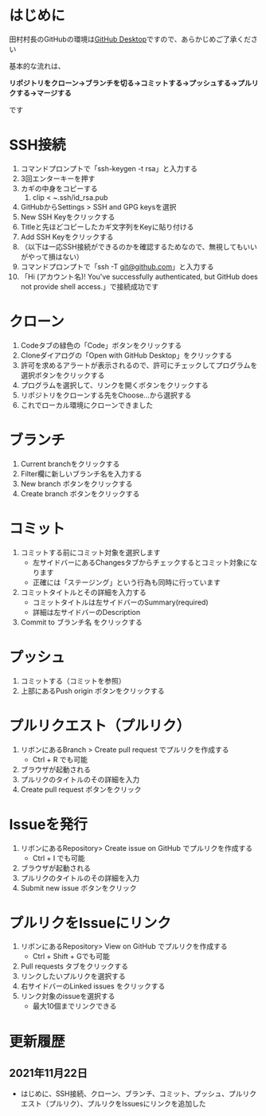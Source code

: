 # はじめに

田村村長のGitHubの環境は[GitHub Desktop](https://desktop.github.com/)ですので、あらかじめご了承ください

基本的な流れは、

**リポジトリをクローン→ブランチを切る→コミットする→プッシュする→プルリクする→マージする**

です



# SSH接続

1. コマンドプロンプトで「ssh-keygen -t rsa」と入力する
2. 3回エンターキーを押す
3. カギの中身をコピーする
   1. clip < ~.ssh/id_rsa.pub
4. GitHubからSettings > SSH and GPG keysを選択
5. New SSH Keyをクリックする
6. Titleと先ほどコピーしたカギ文字列をKeyに貼り付ける
7. Add SSH Keyをクリックする
8. （以下は一応SSH接続ができるのかを確認するためなので、無視してもいいがやって損はない）
9. コマンドプロンプトで「ssh -T git@github.com」と入力する
10. 「Hi (アカウント名)! You've successfully authenticated, but GitHub does not provide shell access.」で接続成功です



# クローン

1. Codeタブの緑色の「Code」ボタンをクリックする
2. Cloneダイアログの「Open with GitHub  Desktop」をクリックする
3. 許可を求めるアラートが表示されるので、許可にチェックしてプログラムを選択ボタンをクリックする
4. プログラムを選択して、リンクを開くボタンをクリックする
5. リポジトリをクローンする先をChoose...から選択する
6. これでローカル環境にクローンできました



# ブランチ

1. Current branchをクリックする
2. Filter欄に新しいブランチ名を入力する
3. New branch ボタンをクリックする
4. Create branch ボタンをクリックする



# コミット

1. コミットする前にコミット対象を選択します
   * 左サイドバーにあるChangesタブからチェックするとコミット対象になります
   * 正確には「ステージング」という行為も同時に行っています
2. コミットタイトルとその詳細を入力する
   * コミットタイトルは左サイドバーのSummary(required)
   * 詳細は左サイドバーのDescription
3. Commit to ブランチ名 をクリックする



# プッシュ

1. コミットする（コミットを参照）
2. 上部にあるPush origin ボタンをクリックする



# プルリクエスト（プルリク）

1. リボンにあるBranch > Create pull request でプルリクを作成する
   * Ctrl + R でも可能
2. ブラウザが起動される
3. プルリクのタイトルのその詳細を入力
4. Create pull request ボタンをクリック



# Issueを発行

1. リボンにあるRepository> Create issue on GitHub でプルリクを作成する
   * Ctrl + I でも可能
2. ブラウザが起動される
3. プルリクのタイトルのその詳細を入力
4. Submit new issue ボタンをクリック



# プルリクをIssueにリンク

1. リボンにあるRepository> View on GitHub でプルリクを作成する
   * Ctrl + Shift + Gでも可能
2. Pull requests タブをクリックする
3. リンクしたいプルリクを選択する
4. 右サイドバーのLinked issues をクリックする
5. リンク対象のissueを選択する
   * 最大10個までリンクできる



# 更新履歴

## 2021年11月22日

* はじめに、SSH接続、クローン、ブランチ、コミット、プッシュ、プルリクエスト（プルリク）、プルリクをIssuesにリンクを追加した

